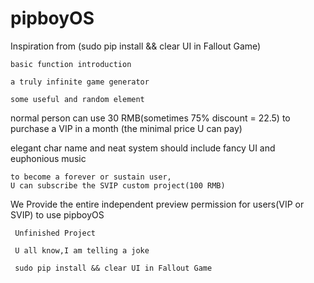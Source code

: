 # pipboyOS
Inspiration from (sudo pip install && clear UI in Fallout Game)
 
    basic function introduction

    a truly infinite game generator 

    some useful and random element 

normal person can use 30 RMB(sometimes 75% discount = 22.5) to purchase a VIP in a month (the minimal price U can pay)

elegant char name and neat system should include fancy UI and euphonious music 

    to become a forever or sustain user, 
    U can subscribe the SVIP custom project(100 RMB)

We Provide the entire independent preview permission for users(VIP or SVIP) to use pipboyOS
    
     Unfinished Project

     U all know,I am telling a joke

     sudo pip install && clear UI in Fallout Game
